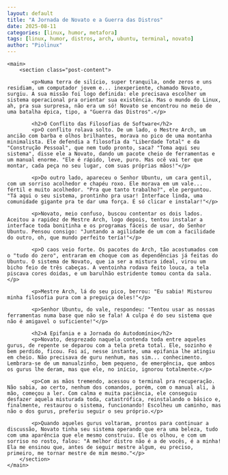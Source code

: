 ```yaml
---
layout: default
title: "A Jornada de Novato e a Guerra das Distros"
date: 2025-08-11
categories: [linux, humor, metafora]
tags: [linux, humor, distros, arch, ubuntu, terminal, novato]
author: "Piolinux"
---
```





<body>

    

    <main>
        <section class="post-content">
           
            <p>Numa terra de silício, super tranquila, onde zeros e uns residiam, um computador jovem e... inexperiente, chamado Novato, surgiu. A sua missão foi logo definida: ele precisava escolher um sistema operacional pra orientar sua existência. Mas o mundo do Linux, ah, pra sua surpresa, não era um só! Novato se encontrou no meio de uma batalha épica, tipo, a "Guerra das Distros".</p>
            
            <h2>O Conflito das Filosofias de Software</h2>
            <p>O conflito rolava solto. De um lado, o Mestre Arch, um ancião com barba e olhos brilhantes, morava no pico de uma montanha minimalista. Ele defendia a filosofia da "Liberdade Total" e da "Construção Pessoal", que nem tudo pronto, saca? "Toma aqui seu sistema", disse ele a Novato, dando um pacote cheio de ferramentas e um manual enorme. "Ele é rápido, leve, puro. Mas ocê vai ter que montar, cada peça no seu lugar, com suas próprias mãos!"</p>
            
            <p>Do outro lado, apareceu o Senhor Ubuntu, um cara gentil, com um sorriso acolhedor e chapéu roxo. Ele morava em um vale... fértil e muito acolhedor. "Pra que tanto trabalho?", ele perguntou. "Tá aqui o seu sistema, prontinho pra usar! Interface linda, uma comunidade gigante pra te dar uma força. É só clicar e instalar!"</p>
            
            <p>Novato, meio confuso, buscou contentar os dois lados. Aceitou a rapidez de Mestre Arch, logo depois, tentou instalar a interface toda bonitinha e os programas fáceis de usar, do Senhor Ubuntu. Pensou consigo: "Juntando a agilidade de um com a facilidade do outro, oh, que mundo perfeito tería!"</p>
            
            <p>O caos veio forte. Os pacotes do Arch, tão acostumados com o "tudo do zero", entraram em choque com as dependências já feitas do Ubuntu. O sistema de Novato, que ia ser a mistura ideal, virou um bicho feio de três cabeças. A ventoinha rodava feito louca, a tela piscava cores doidas, e um barulhão estridente tomou conta da sala.</p>
            
            <p>Mestre Arch, lá do seu pico, berrou: "Eu sabia! Misturou minha filosofia pura com a preguiça deles!"</p>
            
            <p>Senhor Ubuntu, do vale, respondeu: "Tentou usar as nossas ferramentas numa base que não se fala! A culpa é do seu sistema que não é amigavel o suficiente!"</p>
            
            <h2>A Epifania e a Jornada do Autodomínio</h2>
            <p>Novato, desprezado naquela contenda toda entre aqueles gurus, de repente se deparou com a tela preta total. Ele, sozinho e bem perdido, ficou. Foi aí, nesse instante, uma epifania lhe atingiu em cheio. Não precisava de guru nenhum, mas sim... conhecimento. Lembrara-se de um manualzinho, bem pequeno, de emergência, que ambos os gurus lhe deram, mas que ele, no início, ignorou totalmente.</p>
            
            <p>Com as mãos tremendo, acessou o terminal pra recuperação. Não sabia, ao certo, nenhum dos comandos, porém, com o manual ali, à mão, começou a ler. Com calma e muita paciência, ele conseguiu desfazer aquela misturada toda, catastrófica, reinstalando o básico e, finalmente, restaurou o sistema, funcionando! Escolheu um caminho, mas não o dos gurus, preferiu seguir o seu próprio.</p>
            
            <p>Quando aqueles gurus voltaram, prontos para continuar a discussão, Novato tinha seu sistema operando que era uma beleza, tudo com uma aparência que ele mesmo construiu. Ele os olhou, e com um sorriso no rosto, falou: "A melhor distro não é a de vocês, é a minha! Ela me ensinou que, antes de seguir mestre algum, eu preciso, primeiro, me tornar mestre de mim mesmo."</p>
        </section>
    </main>

    
    

</body>
